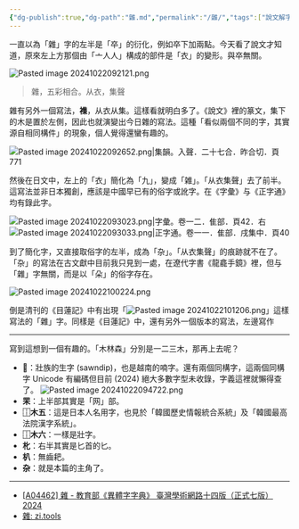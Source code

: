 ```yaml
---
{"dg-publish":true,"dg-path":"雜.md","permalink":"/雜/","tags":["說文解字","集韻","字彙","正字通","龍龕手鏡","目連記"],"created":"2024-10-22T08:34:14.336+08:00","updated":"2024-10-22T10:17:31.899+08:00"}
---
```


一直以為「雜」字的左半是「卒」的衍化，例如卒下加兩點。今天看了說文才知道，原來左上方那個由「亠人人」構成的部件是「衣」的變形。與卒無關。

![Pasted image 20241022092121.png](/img/user/assets/images/Pasted%20image%2020241022092121.png)

> 雜，五彩相合。从衣，集聲

雜有另外一個寫法，**襍**，从衣从集。這樣看就明白多了。《說文》裡的篆文，集下的木是置於左側，因此也就演變出今日雜的寫法。這種「看似兩個不同的字，其實源自相同構件」的現象，個人覺得還蠻有趣的。

![Pasted image 20241022092652.png|集韻。入聲．二十七合．昨合切．頁771](/img/user/assets/images/Pasted%20image%2020241022092652.png)

然後在日文中，左上的「衣」簡化為「九」，變成「雑」。「从衣集聲」去了前半。這寫法並非日本獨創，應該是中國早已有的俗字或訛字。在《字彙》与《正字通》均有錄此字。

![Pasted image 20241022093023.png|字彙。卷一二．隹部．頁42．右](/img/user/assets/images/Pasted%20image%2020241022093023.png) ![Pasted image 20241022093033.png|正字通。卷一一．隹部．戌集中．頁40](/img/user/assets/images/Pasted%20image%2020241022093033.png)

到了簡化字，又直接取俗字的左半，成為「杂」。「从衣集聲」的痕跡就不在了。「杂」的寫法在古文獻中目前我只見到一處，在遼代字書《龍龕手鏡》裡，但与「雜」字無關，而是以「朵」的俗字存在。

![Pasted image 20241022100224.png](/img/user/assets/images/Pasted%20image%2020241022100224.png)

倒是清刊的《目蓮記》中有出現「![Pasted image 20241022101206.png](/img/user/assets/images/Pasted%20image%2020241022101206.png)」這樣寫法的「雜」字。同樣是《目蓮記》中，還有另外一個版本的寫法，左邊寫作

----

寫到這想到一個有趣的。「木林森」分別是一二三木，那再上去呢？

- **𣛧**：壯族的生字 (sawndip)，也是越南的喃字。還有兩個同構字，這兩個同構字 Unicode 有編碼但目前 (2024) 絕大多數字型未收錄，字義這裡就懶得查了。 ![Pasted image 20241022094722.png](/img/user/assets/images/Pasted%20image%2020241022094722.png)
- **䍒**：上半部其實是「网」部。
- **⿰木五**：這是日本人名用字，也見於「韓國歷史情報統合系統」及「韓國最高法院漢字系統」。
- **⿰木六**：一樣是壯字。
- **朼**：右半其實是匕首的匕。
- **朳**：無齒耙。
- **杂**：就是本篇的主角了。

----

- [\[A04462\] 雜 - 教育部《異體字字典》 臺灣學術網路十四版（正式七版）2024](https://dict.variants.moe.edu.tw/dictView.jsp?ID=49093&la=0)
- [雜: zi.tools](https://zi.tools/zi/%E9%9B%9C)